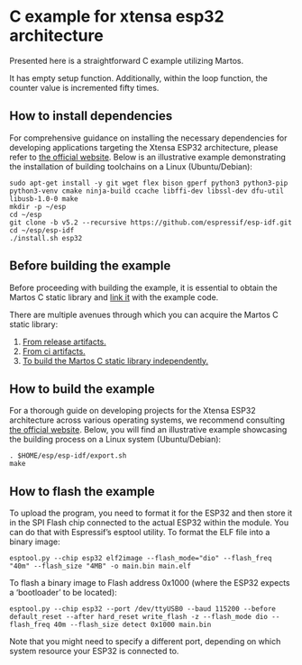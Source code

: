 # C example for xtensa esp32 architecture

Presented here is a straightforward C example utilizing Martos.

It has empty setup function.
Additionally, within the loop function, the counter value is incremented fifty times.

## How to install dependencies

For comprehensive guidance on installing the necessary dependencies for developing applications targeting the Xtensa ESP32 architecture, 
please refer to [the official website](https://docs.espressif.com/projects/esp-idf/en/latest/esp32/get-started/index.html#manual-installation). 
Below is an illustrative example demonstrating the installation of building toolchains on a Linux (Ubuntu/Debian):
```
sudo apt-get install -y git wget flex bison gperf python3 python3-pip python3-venv cmake ninja-build ccache libffi-dev libssl-dev dfu-util libusb-1.0-0 make
mkdir -p ~/esp
cd ~/esp
git clone -b v5.2 --recursive https://github.com/espressif/esp-idf.git
cd ~/esp/esp-idf
./install.sh esp32
```

## Before building the example

Before proceeding with building the example, it is essential to obtain the Martos C static library 
and [link it](https://github.com/IvanArkhipov1999/Martos/blob/main/examples/c-examples/xtensa-esp32/main/CMakeLists.txt#L7) with the example code.

There are multiple avenues through which you can acquire the Martos C static library:
1. [From release artifacts.](https://github.com/IvanArkhipov1999/Martos/releases)
2. [From ci artifacts.](https://github.com/IvanArkhipov1999/Martos/actions)
3. [To build the Martos C static library independently.](https://github.com/IvanArkhipov1999/Martos/tree/main/c-library/xtensa-esp32)


## How to build the example

For a thorough guide on developing projects for the Xtensa ESP32 architecture across various operating systems, 
we recommend consulting [the official website](https://docs.espressif.com/projects/esp-idf/en/latest/esp32/get-started/index.html#build-your-first-project).
Below, you will find an illustrative example showcasing the building process on a Linux system (Ubuntu/Debian):
```
. $HOME/esp/esp-idf/export.sh
make
```

## How to flash the example

To upload the program, you need to format it for the ESP32 and then store it in the SPI Flash chip connected to the actual ESP32 within the module. 
You can do that with Espressif’s esptool utility. 
To format the ELF file into a binary image:
```
esptool.py --chip esp32 elf2image --flash_mode="dio" --flash_freq "40m" --flash_size "4MB" -o main.bin main.elf
```

To flash a binary image to Flash address 0x1000 (where the ESP32 expects a ‘bootloader’ to be located):
```
esptool.py --chip esp32 --port /dev/ttyUSB0 --baud 115200 --before default_reset --after hard_reset write_flash -z --flash_mode dio --flash_freq 40m --flash_size detect 0x1000 main.bin
```

Note that you might need to specify a different port, depending on which system resource your ESP32 is connected to.
